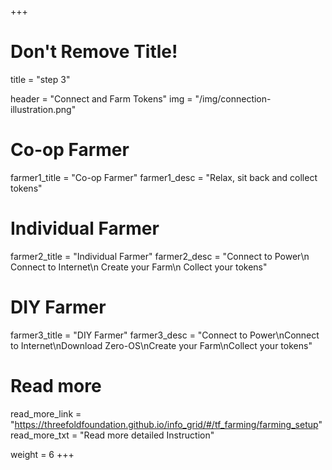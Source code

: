 +++
# Don't Remove Title!
title = "step 3"

header = "Connect and Farm Tokens"
img = "/img/connection-illustration.png"

# Co-op Farmer
farmer1_title = "Co-op Farmer"
farmer1_desc = "Relax, sit back and collect tokens"

# Individual Farmer
farmer2_title = "Individual Farmer"
farmer2_desc = "Connect to Power\n Connect to Internet\n Create your Farm\n Collect your tokens"

# DIY Farmer
farmer3_title = "DIY Farmer"
farmer3_desc = "Connect to Power\nConnect to Internet\nDownload Zero-OS\nCreate your Farm\nCollect your tokens"

# Read more
read_more_link = "https://threefoldfoundation.github.io/info_grid/#/tf_farming/farming_setup"
read_more_txt = "Read more detailed Instruction"

weight = 6
+++